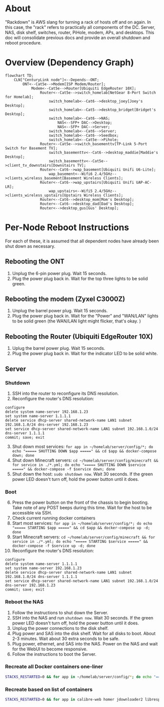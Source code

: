 # About
"Rackdown" is AWS slang for turning a rack of hosts off and on again. In this case, the "rack" refers to practically all components of the DC. Server, NAS, disk shelf, switches, router, PiHole, modem, APs, and desktops. This doc will consolidate previous docs and provide an overall shutdown and reboot procedure. 

# Overview (Dependency Graph)
```mermaid
flowchart TD;
	CLN["CenturyLink node"]<--Depends--ONT;
		ONT<--Cat5e-->Modem[ISP Modem/Router];
			Modem<--Cat5e-->Router[Ubiquiti EdgeRouter 10X];
				Router<--Cat5e-->switch_homelab[NetGear 8-Port Switch for Homelab];
					switch_homelab<--Cat6-->desktop_joey[Joey's Desktop];
					switch_homelab<--Cat5-->desktop_bridget[Bridget's Desktop];
					switch_homelab<--Cat6-->NAS;
						NAS<--SFP+ DAC-->Desktop;
						NAS<--SFP+ DAC-->Server;
					switch_homelab<--Cat6-->Server;
					switch_homelab<--Cat6-->Seedbox;
					switch_homelab<--Cat5e-->Pihole;
				Router<--Cat5e-->switch_basementtv[TP-Link 5-Port Switch for Basement TV];
					switch_basementtv<--Cat6-->desktop_maddie[Maddie's Desktop];
					switch_basementtv<--Cat5e-->client_tv_downstairs[Downstairs TV];
				Router<--Cat6-->wap_basement[Ubiquiti Unifi U6-Lite];
					wap_basement<--Wifi6 2.4/5GHz-->clients_wireless_basement[Basement Wireless Clients];
				Router<--Cat6-->wap_upstairs[Ubiquiti Unifi UAP-AC-LR];
					wap_upstairs<--Wifi5 2.4/5GHz-->clients_wireless_upstairs[Upstairs Wireless Clients];
				Router<--Cat6-->desktop_mom[Mom's Desktop];
				Router<--Cat6-->desktop_dad[Dad's Desktop];
				Router<-->desktop_gus[Gus' Desktop];	
```

# Per-Node Reboot Instructions
For each of these, it is assumed that all dependent nodes have already been shut down as necessary.
## Rebooting the ONT
1. Unplug the 6-pin power plug. Wait 15 seconds.
2. Plug the power plug back in. Wait for the top three lights to be solid green.

## Rebooting the modem (Zyxel C3000Z)
1. Unplug the barrel power plug. Wait 15 seconds.
2. Plug the power plug back in. Wait for the "Power" and "WAN/LAN" lights to be solid green (the WAN/LAN light might flicker, that's okay. )

## Rebooting the Router (Ubiquiti EdgeRouter 10X)
1. Uplug the barrel power plug. Wait 15 seconds. 
2. Plug the power plug back in. Wait for the indicator LED to be solid white.

## Server
### Shutdown
1. SSH into the router to reconfigure its DNS resolution.
2. Reconfigure the router's DNS resolution: 

```
configure
delete system name-server 192.168.1.23
set system name-server 1.1.1.1
delete service dhcp-server shared-network-name LAN1 subnet 192.168.1.0/24 dns-server 192.168.1.23
set service dhcp-server shared-network-name LAN1 subnet 192.168.1.0/24 dns-server 1.1.1.1
commit; save; exit
```

3. Shut down most services: `for app in ~/homelab/server/config/*; do echo "===== SHUTTING DOWN $app =====" && cd $app && docker-compose down; done`
4. Shut down Minecraft servers: `cd ~/homelab/server/config/minecraft && for service in ./*.yml; do echo "===== SHUTTING DOWN $service =====" && docker-compose -f $service down; done`
5. Shut down the host: `sudo shutdown now`. Wait 30 seconds. If the green power LED doesn't turn off, hold the power button until it does.

### Boot
6. Press the power button on the front of the chassis to begin booting. Take note of any POST beeps during this time. Wait for the host to be accessible via SSH. 
7. Check current running docker containers
8. Start most services: `for app in ~/homelab/server/config/*; do echo "===== STARTING $app =====" && cd $app && docker-compose up -d; done`
9. Start Minecraft servers: `cd ~/homelab/server/config/minecraft && for service in ./*.yml; do echo "===== STARTING $service =====" && docker-compose -f $service up -d; done`
10. Reconfigure the router's DNS resolution:

```
configure
delete system name-server 1.1.1.1
set system name-server 192.168.1.23
delete service dhcp-server shared-network-name LAN1 subnet 192.168.1.0/24 dns-server 1.1.1.1
set service dhcp-server shared-network-name LAN1 subnet 192.168.1.0/24 dns-server 192.168.1.23
commit; save; exit
```

### Reboot the NAS
1. Follow the instructions to shut down the Server.
2. SSH into the NAS and run `shutdown now`. Wait 30 seconds. If the green power LED doesn't turn off, hold the power button until it does.
3. Unplug the power connections to the disk shelf. 
4. Plug power and SAS into the disk shelf. Wait for all disks to boot. About 2-3 minutes. Wait about 30 extra seconds to be safe. 
5. Plug power, ethernet, and SAS into the NAS. Power on the NAS and wait for the WebUI to become responsive.
6. Follow the instructions to boot the Server.

### Recreate all Docker containers one-liner
```bash
STACKS_RESTARTED=0 && for app in ~/homelab/server/config/*; do echo "===== RECREATING $app =====" && cd $app && docker-compose up -d --force-recreate && STACKS_RESTARTED=$(($STACKS_RESTARTED + 1)); done && cd ~/homelab/server/config/minecraft && for service in ./*.yml; do echo "===== RECREATING $service =====" && docker-compose -f $service up -d --force-recreate && STACKS_RESTARTED=$(($STACKS_RESTARTED + 1)); done && echo "===== DONE (restarted $STACKS_RESTARTED stacks) ====="
```

### Recreate based on list of containers
```bash
STACKS_RESTARTED=0 && for app in calibre-web homer jdownloader2 librespeed monitoring navidrome qbittorrent send stashapp traefik; do echo "===== RECREATING $app =====" && cd ~/homelab/server/config/$app && docker-compose up -d && STACKS_RESTARTED=$(($STACKS_RESTARTED + 1)); done && echo "===== DONE (restarted $STACKS_RESTARTED stacks) =====" && cd ~
```